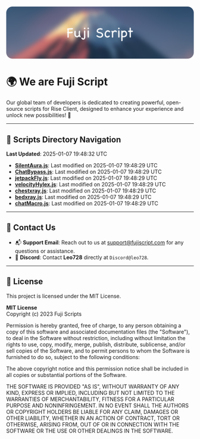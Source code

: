 ![Banner](.github/b.webp)

# 🌍 **We are Fuji Script**

Our global team of developers is dedicated to creating powerful, open-source scripts for Rise Client, designed to enhance your experience and unlock new possibilities! 🌟

---
<!-- SCRIPTS_NAVIGATION_START -->
## 📂 **Scripts Directory Navigation**

**Last Updated**: 2025-01-07 19:48:32 UTC

- **[SilentAura.js](scripts/SilentAura.js)**: Last modified on 2025-01-07 19:48:29 UTC
- **[ChatBypass.js](scripts/ChatBypass.js)**: Last modified on 2025-01-07 19:48:29 UTC
- **[jetpackFly.js](scripts/jetpackFly.js)**: Last modified on 2025-01-07 19:48:29 UTC
- **[velocityHylex.js](scripts/velocityHylex.js)**: Last modified on 2025-01-07 19:48:29 UTC
- **[chestxray.js](scripts/chestxray.js)**: Last modified on 2025-01-07 19:48:29 UTC
- **[bedxray.js](scripts/bedxray.js)**: Last modified on 2025-01-07 19:48:29 UTC
- **[chatMacro.js](scripts/chatMacro.js)**: Last modified on 2025-01-07 19:48:29 UTC

<!-- SCRIPTS_NAVIGATION_END -->

---

## 💬 **Contact Us**  
- 📬 **Support Email**: Reach out to us at [support@fujiscript.com](mailto:support@fujiscript.com) for any questions or assistance.  
- 💬 **Discord**: Contact **Leo728** directly at `Discord@leo728`.

---

## 📜 **License**

This project is licensed under the MIT License.  

**MIT License**  
Copyright (c) 2023 Fuji Scripts  

Permission is hereby granted, free of charge, to any person obtaining a copy of this software and associated documentation files (the "Software"), to deal in the Software without restriction, including without limitation the rights to use, copy, modify, merge, publish, distribute, sublicense, and/or sell copies of the Software, and to permit persons to whom the Software is furnished to do so, subject to the following conditions:  

The above copyright notice and this permission notice shall be included in all copies or substantial portions of the Software.  

THE SOFTWARE IS PROVIDED "AS IS", WITHOUT WARRANTY OF ANY KIND, EXPRESS OR IMPLIED, INCLUDING BUT NOT LIMITED TO THE WARRANTIES OF MERCHANTABILITY, FITNESS FOR A PARTICULAR PURPOSE AND NONINFRINGEMENT. IN NO EVENT SHALL THE AUTHORS OR COPYRIGHT HOLDERS BE LIABLE FOR ANY CLAIM, DAMAGES OR OTHER LIABILITY, WHETHER IN AN ACTION OF CONTRACT, TORT OR OTHERWISE, ARISING FROM, OUT OF OR IN CONNECTION WITH THE SOFTWARE OR THE USE OR OTHER DEALINGS IN THE SOFTWARE.  
